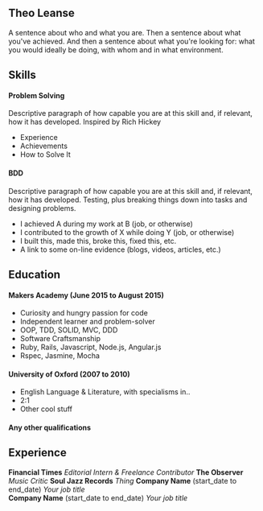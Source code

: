 ## Theo Leanse

A sentence about who and what you are. Then a sentence about what you've achieved. And then a sentence about what you're looking for: what you would ideally be doing, with whom and in what environment.

## Skills

#### Problem Solving

Descriptive paragraph of how capable you are at this skill and, if relevant, how it has developed. Inspired by Rich Hickey

- Experience
- Achievements
- How to Solve It

#### BDD

Descriptive paragraph of how capable you are at this skill and, if relevant, how it has developed.
Testing, plus breaking things down into tasks and designing problems.

- I achieved A during my work at B (job, or otherwise)
- I contributed to the growth of X while doing Y (job, or otherwise)
- I built this, made this, broke this, fixed this, etc.
- A link to some on-line evidence (blogs, videos, articles, etc.)

## Education

#### Makers Academy (June 2015 to August 2015)

- Curiosity and hungry passion for code
- Independent learner and problem-solver
- OOP, TDD, SOLID, MVC, DDD
- Software Craftsmanship
- Ruby, Rails, Javascript, Node.js, Angular.js
- Rspec, Jasmine, Mocha

#### University of Oxford (2007 to 2010)

- English Language & Literature, with specialisms in..
- 2:1
- Other cool stuff

#### Any other qualifications

## Experience

**Financial Times**
*Editorial Intern & Freelance Contributor*
**The Observer**
*Music Critic*
**Soul Jazz Records**
*Thing*
**Company Name** (start_date to end_date)
*Your job title*  
**Company Name** (start_date to end_date)
*Your job title*  
